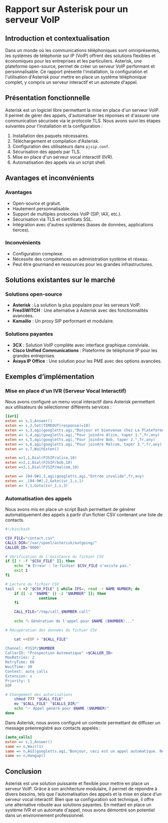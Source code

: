 # Rapport sur Asterisk pour un serveur VoIP

## Introduction et contextualisation

Dans un monde où les communications téléphoniques sont omniprésentes, les systèmes de téléphonie sur IP (VoIP) offrent des solutions flexibles et économiques pour les entreprises et les particuliers. Asterisk, une plateforme open-source, permet de créer un serveur VoIP performant et personnalisable. Ce rapport présente l'installation, la configuration et l'utilisation d'Asterisk pour mettre en place un système téléphonique complet, y compris un serveur interactif et un automate d'appel.

## Présentation fonctionnelle

Asterisk est un logiciel libre permettant la mise en place d'un serveur VoIP. Il permet de gérer des appels, d'automatiser les réponses et d'assurer une communication sécurisée via le protocole TLS. Nous avons suivi les étapes suivantes pour l'installation et la configuration :

1.  Installation des paquets nécessaires.
2.  Téléchargement et compilation d'Asterisk.
3.  Configuration des utilisateurs dans `pjsip.conf`.
4.  Sécurisation des appels par TLS.
5.  Mise en place d'un serveur vocal interactif (IVR).
6.  Automatisation des appels via un script shell.

## Avantages et inconvénients

### Avantages

-   Open-source et gratuit.
-   Hautement personnalisable.
-   Support de multiples protocoles VoIP (SIP, IAX, etc.).
-   Sécurisation via TLS et certificats SSL.
-   Intégration avec d'autres systèmes (bases de données, applications tierces).

### Inconvénients

-   Configuration complexe.
-   Nécessite des compétences en administration système et réseau.
-   Peut être gourmand en ressources pour les grandes infrastructures.

## Solutions existantes sur le marché

### Solutions open-source

-   **Asterisk** : La solution la plus populaire pour les serveurs VoIP.
-   **FreeSWITCH** : Une alternative à Asterisk avec des fonctionnalités avancées.
-   **Kamailio** : Un proxy SIP performant et modulaire.

### Solutions payantes

-   **3CX** : Solution VoIP complète avec interface graphique conviviale.
-   **Cisco Unified Communications** : Plateforme de téléphonie IP pour les grandes entreprises.
-   **Avaya IP Office** : Une solution pour les PME avec des options avancées.

## Exemples d’implémentation

### Mise en place d'un IVR (Serveur Vocal Interactif)

Nous avons configuré un menu vocal interactif dans Asterisk permettant aux utilisateurs de sélectionner différents services :

```ini
[ivr1]
exten => s,1,Answer()
exten => s,2,Set(TIMEOUT(response)=10)
exten => s,3,agi(googletts.agi,"Bonjour et bienvenue chez La Plateforme !",fr,any)
exten => s,4,agi(googletts.agi,"Pour joindre Alice, taper 1.",fr,any)
exten => s,5,agi(googletts.agi,"Pour joindre Bob, taper 2.",fr,any)
exten => s,6,agi(googletts.agi,"Pour joindre Malcom, taper 3.",fr,any)
exten => s,7,WaitExten()

exten =>1,1,Dial(PJSIP/alice,10)
exten =>2,1,Dial(PJSIP/bob,10)
exten =>3,1,Dial(PJSIP/malcom,10)

exten => [04-9#],1,agi(googletts.agi,"Entrée invalide",fr,any)
exten => _[04-9#],2,Goto(ivr_1,s,1)
exten => t,1,Goto(ivr_1,s,3)

```

### Automatisation des appels

Nous avons mis en place un script Bash permettant de générer automatiquement des appels à partir d’un fichier CSV contenant une liste de contacts.

```bash
#!/bin/bash

CSV_FILE="contact.csv"
CALLS_DIR="/var/spool/asterisk/outgoing/"
CALLER_ID="9000"

# Vérification de l'existence du fichier CSV
if [[ ! -f "$CSV_FILE" ]]; then
    echo "❌ Erreur : le fichier $CSV_FILE n'existe pas."
    exit 1
fi

# Lecture du fichier CSV
tail -n +2 "$CSV_FILE" | while IFS=, read -r NAME NUMBER; do
    if [[ -z "$NAME" || -z "$NUMBER" ]]; then
               continue
    fi

    CALL_FILE="/tmp/call_$NUMBER.call"
    
    echo "📞 Génération de l'appel pour $NAME ($NUMBER)..."

# Récupération des données du fichier CSV

    cat <<EOF > "$CALL_FILE"

Channel: PJSIP/$NUMBER
CallerID: "Prospection Automatique" <$CALLER_ID>
MaxRetries: 2
RetryTime: 60
WaitTime: 30
Context: auto_calls
Extension: s
Priority: 1
EOF

# Changement des autorisations
    chmod 777 "$CALL_FILE"
    mv "$CALL_FILE" "$CALLS_DIR/"
    echo "✅ Appel généré pour $NAME ($NUMBER)"
done

```

Dans Asterisk, nous avons configuré un contexte permettant de diffuser un message préenregistré aux contacts appelés :

```ini
[auto_calls]
exten => s,1,Answer()
same => n,Wait(1)
same => n,AGI(googletts.agi,"Bonjour, ceci est un appel automatique. Nous vous présentons l'école de la plateforme, un établissement innovant où vous pouvez développer vos compétences et acquérir de nouvelles",fr)
same => n,Hangup()

```

## Conclusion

Asterisk est une solution puissante et flexible pour mettre en place un serveur VoIP. Grâce à son architecture modulaire, il permet de répondre à divers besoins, tels que l'automatisation des appels et la mise en place d’un serveur vocal interactif. Bien que sa configuration soit technique, il offre une alternative robuste aux solutions payantes. En mettant en place un système IVR et un automate d'appel, nous avons démontré son potentiel dans un environnement professionnel.
